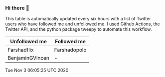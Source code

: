 ### Hi there 👋

This table is automatically updated every six hours with a list of Twitter users who have followed me and unfollowed me. I used Github Actions, the Twitter API, and the python package tweepy to automate this workflow.

| Unfollowed me |  Followed me |
| --- | --- |
|Farshadflix|Farshadopolo|
|BenjaminGVincen|-|
Tue Nov  3 06:05:25 UTC 2020
